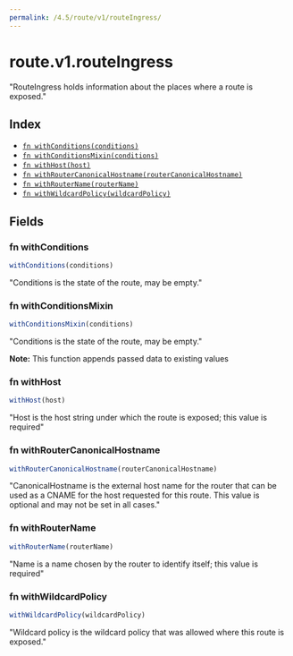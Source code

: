 ```yaml
---
permalink: /4.5/route/v1/routeIngress/
---
```


# route.v1.routeIngress

"RouteIngress holds information about the places where a route is exposed."

## Index

* [`fn withConditions(conditions)`](#fn-withconditions)
* [`fn withConditionsMixin(conditions)`](#fn-withconditionsmixin)
* [`fn withHost(host)`](#fn-withhost)
* [`fn withRouterCanonicalHostname(routerCanonicalHostname)`](#fn-withroutercanonicalhostname)
* [`fn withRouterName(routerName)`](#fn-withroutername)
* [`fn withWildcardPolicy(wildcardPolicy)`](#fn-withwildcardpolicy)

## Fields

### fn withConditions

```ts
withConditions(conditions)
```

"Conditions is the state of the route, may be empty."

### fn withConditionsMixin

```ts
withConditionsMixin(conditions)
```

"Conditions is the state of the route, may be empty."

**Note:** This function appends passed data to existing values

### fn withHost

```ts
withHost(host)
```

"Host is the host string under which the route is exposed; this value is required"

### fn withRouterCanonicalHostname

```ts
withRouterCanonicalHostname(routerCanonicalHostname)
```

"CanonicalHostname is the external host name for the router that can be used as a CNAME for the host requested for this route. This value is optional and may not be set in all cases."

### fn withRouterName

```ts
withRouterName(routerName)
```

"Name is a name chosen by the router to identify itself; this value is required"

### fn withWildcardPolicy

```ts
withWildcardPolicy(wildcardPolicy)
```

"Wildcard policy is the wildcard policy that was allowed where this route is exposed."